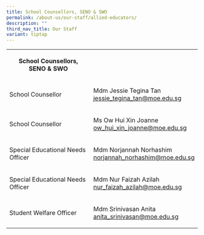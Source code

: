 ```yaml
---
title: School Counsellors, SENO & SWO
permalink: /about-us/our-staff/allied-educators/
description: ""
third_nav_title: Our Staff
variant: tiptap
---
```

<table style="minWidth: 50px">
<colgroup>
<col>
<col>
</colgroup>
<tbody>
<tr>
<th rowspan="1" colspan="1">
<p>School Counsellors, SENO &amp; SWO</p>
</th>
<th rowspan="1" colspan="1">
<p></p>
</th>
</tr>
<tr>
<td rowspan="1" colspan="1">
<p>School Counsellor</p>
</td>
<td rowspan="1" colspan="1">
<p>Mdm Jessie Tegina Tan
<br><a href="mailto:jessie_tegina_tan@moe.edu.sg" rel="noopener noreferrer nofollow" target="_blank">jessie_tegina_tan@moe.edu.sg</a>
</p>
</td>
</tr>
<tr>
<td rowspan="1" colspan="1">
<p>School Counsellor</p>
</td>
<td rowspan="1" colspan="1">
<p>Ms Ow Hui Xin Joanne
<br><a href="mailto:ow_hui_xin_joanne@moe.edu.sg" rel="noopener noreferrer nofollow" target="_blank">ow_hui_xin_joanne@moe.edu.sg</a>
</p>
</td>
</tr>
<tr>
<td rowspan="1" colspan="1">
<p>Special Educational Needs Officer</p>
</td>
<td rowspan="1" colspan="1">
<p>Mdm Norjannah Norhashim
<br><a href="mailto:norjannah_norhashim@moe.edu.sg" rel="noopener noreferrer nofollow" target="_blank">norjannah_norhashim@moe.edu.sg</a>
</p>
</td>
</tr>
<tr>
<td rowspan="1" colspan="1">
<p>Special Educational Needs Officer</p>
</td>
<td rowspan="1" colspan="1">
<p>Mdm Nur Faizah Azilah
<br><a href="mailto:nur_faizah_azilah@moe.edu.sg" rel="noopener noreferrer nofollow" target="_blank">nur_faizah_azilah@moe.edu.sg</a>
</p>
</td>
</tr>
<tr>
<td rowspan="1" colspan="1">
<p>Student Welfare Officer</p>
</td>
<td rowspan="1" colspan="1">
<p>Mdm Srinivasan Anita
<br><a href="mailto:anita_srinivasan@moe.edu.sg" rel="noopener noreferrer nofollow" target="_blank">anita_srinivasan@moe.edu.sg</a>
</p>
</td>
</tr>
</tbody>
</table>
<p></p>